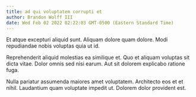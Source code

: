 ```yaml
---
title: ad qui voluptatem corrupti et
author: Brandon Wolff III
date: Wed Feb 02 2022 02:22:03 GMT-0500 (Eastern Standard Time)
---
```

Et atque excepturi aliquid sunt. Aliquam dolore quam dolore. Modi repudiandae nobis voluptas quia ut id.

 Reprehenderit aliquid molestias ea similique et. Quo et aliquam voluptas sit dicta vitae. Dolor omnis sed nisi earum. Aut sit dolorem explicabo ratione fuga.

 Nulla pariatur assumenda maiores amet voluptatem. Architecto eos et et nihil. Laudantium quam voluptate impedit ut. Dolorem dolor provident est.
